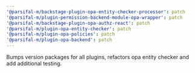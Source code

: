 ```yaml
---
'@parsifal-m/backstage-plugin-opa-entity-checker-processor': patch
'@parsifal-m/plugin-permission-backend-module-opa-wrapper': patch
'@parsifal-m/backstage-plugin-opa-authz-react': patch
'@parsifal-m/plugin-opa-entity-checker': patch
'@parsifal-m/plugin-opa-policies': patch
'@parsifal-m/plugin-opa-backend': patch
---
```


Bumps version packages for all plugins, refactors opa entity checker and add additional testing.
